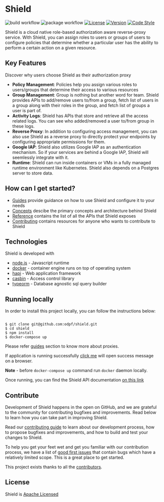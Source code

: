 # Shield

![build workflow](https://github.com/odpf/shield/actions/workflows/test.yml/badge.svg)
![package workflow](https://github.com/odpf/shield/actions/workflows/release.yml/badge.svg)
[![License](https://img.shields.io/badge/License-Apache%202.0-blue.svg?logo=apache)](LICENSE)
[![Version](https://img.shields.io/github/v/release/odpf/shield?logo=semantic-release)](Version)
[![Code Style](https://img.shields.io/badge/code_style-prettier-ff69b4.svg?style=flat-square)](https://prettier.io/)

Shield is a cloud native role-based authorization aware reverse-proxy service. With Shield, you can assign roles to users or groups of users to configure policies that determine whether a particular user has the ability to perform a certain action on a given resource.

## Key Features
Discover why users choose Shield as their authorization proxy

- **Policy Management**: Policies help you assign various roles to users/groups that determine their access to various resources
- **Group Management**: Group is nothing but another word for team. Shield provides APIs to add/remove users to/from a group, fetch list of users in a group along with their roles in the group, and fetch list of groups a user is part of.
- **Activity Logs**: Shield has APIs that store and retrieve all the access related logs. You can see who added/removed a user to/from group in these logs.
- **Reverse Proxy**: In addition to configuring access management, you can also use Shield as a reverse proxy to directly protect your endpoints by configuring appropriate permissions for them.
- **Google IAP**: Shield also utilizes Google IAP as an authentication mechanism. So if your services are behind a Google IAP, Shield will seemlessly integrate with it.
- **Runtime**: Shield can run inside containers or VMs in a fully managed runtime environment like Kubernetes. Shield also depends on a Postgres server to store data.

## How can I get started?

- [Guides](guides/overview.md) provide guidance on how to use Shield and configure it to your needs
- [Concepts](concepts/casbin.md) descibe the primary concepts and architecture behind Shield
- [Reference](reference/api.md) contains the list of all the APIs that Shield exposes
- [Contributing](contribute/contribution.md) contains resources for anyone who wants to contribute to Shield


## Technologies

Shield is developed with

- [node.js](https://nodejs.org/en/) - Javascript runtime
- [docker](https://www.docker.com/get-started) - container engine runs on top of operating system
- [hapi](https://hapi.dev/) - Web application framework
- [casbin](https://casbin.org/) - Access control library
- [typeorm](https://typeorm.io/#/) - Database agnostic sql query builder

## Running locally

In order to install this project locally, you can follow the instructions below:

```shell

$ git clone git@github.com:odpf/shield.git
$ cd shield
$ npm install
$ docker-compose up
```

Please refer [guides](guides/usage-reverse-proxy.md) section to know more about proxies.

If application is running successfully [click me](http://localhost:5000/ping) will open success message on a browser.

**Note** - before `docker-compose up` command run `docker` daemon locally.

Once running, you can find the Shield API documentation [on this link](http://localhost:5000/documentation)

## Contribute

Development of Shield happens in the open on GitHub, and we are grateful to the community for contributing bugfixes and improvements. Read below to learn how you can take part in improving Shield.

Read our [contributing guide](docs/contribute/contribution.md) to learn about our development process, how to propose bugfixes and improvements, and how to build and test your changes to Shield.

To help you get your feet wet and get you familiar with our contribution process, we have a list of [good first issues](https://github.com/odpf/shield/labels/good%20first%20issue) that contain bugs which have a relatively limited scope. This is a great place to get started.

This project exists thanks to all the [contributors](https://github.com/odpf/shield/graphs/contributors).


## License

Shield is [Apache Licensed](LICENSE)
